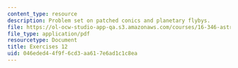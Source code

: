```yaml
---
content_type: resource
description: Problem set on patched conics and planetary flybys.
file: https://ol-ocw-studio-app-qa.s3.amazonaws.com/courses/16-346-astrodynamics-fall-2008/046eded44f9f6cd3aa617e6ad1c1c8ea_ex_12.pdf
file_type: application/pdf
resourcetype: Document
title: Exercises 12
uid: 046eded4-4f9f-6cd3-aa61-7e6ad1c1c8ea
---
```

